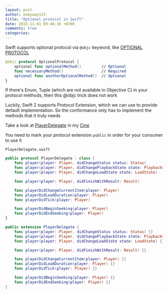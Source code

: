 ```yaml
---
layout: post
author: onmyway133
title: "Optional protocol in Swift"
date: 2015-11-01 09:46:36 +0700
comments: true
categories:
---
```


Swift supports optional protocol via `@objc` keyword, like [OPTIONAL PROTOCOL](http://en.swifter.tips/objc-protocol/)

```swift
@objc protocol OptionalProtocol {
    optional func optionalMethod()         // Optional
    func necessaryMethod()                 // Required
    optional func anotherOptionalMethod()  // Optional
}
```

If there's Enum, Tuple (which are not available in Objective C) in your protocol methods, then this @objc trick does not work

Luckily, Swift 2 supports Protocol Extension, which we can use to provide default implementation. So the conformance only has to implement the methods that it truly needs

Take a look at [PlayerDelegate](https://github.com/onmyway133/Cine/blob/master/Pod/Classes/Helper/PlayerDelegate.swift) in my [Cine](https://github.com/onmyway133/Cine)

You need to mark your protocol extension `public` in order for your consumer to use it

`PlayerDelegate.swift`
```swift
public protocol PlayerDelegate : class {
    func player(player: Player, didChangeStatus status: Status)
    func player(player: Player, didChangePlaybackState state: PlaybackState)
    func player(player: Player, didChangeLoadState state: LoadState)

    func player(player: Player, didFinishWithResult: Result)

    func playerDidChangeCurrentItem(player: Player)
    func playerDidLoadDuration(player: Player)
    func playerDidTick(player: Player)

    func playerDidBeginSeeking(player: Player)
    func playerDidEndSeeking(player: Player)
}

public extension PlayerDelegate {
    func player(player: Player, didChangeStatus status: Status) {}
    func player(player: Player, didChangePlaybackState state: PlaybackState) {}
    func player(player: Player, didChangeLoadState state: LoadState) {}

    func player(player: Player, didFinishWithResult: Result) {}

    func playerDidChangeCurrentItem(player: Player) {}
    func playerDidLoadDuration(player: Player) {}
    func playerDidTick(player: Player) {}

    func playerDidBeginSeeking(player: Player) {}
    func playerDidEndSeeking(player: Player) {}
}
```
